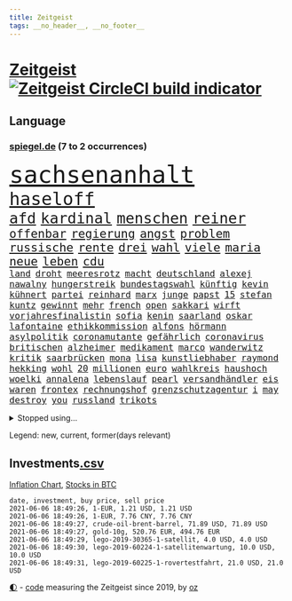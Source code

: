 ```yaml
---
title: Zeitgeist
tags: __no_header__, __no_footer__
---
```


# [Zeitgeist](https://oliz.io/zeitgeist/) [![Zeitgeist CircleCI build indicator](https://circleci.com/gh/ooz/zeitgeist.svg?style=shield)](https://circleci.com/gh/ooz/zeitgeist)

## Language

<h3><a href="https://www.spiegel.de" target="_blank">spiegel.de</a> (7 to 2 occurrences)</h3>
<p style="font-family:monospace">
<span style="font-size:32pt"><a href="news_links.html#sachsenanhalt" class="current">sachsenanhalt</a></span>
<br>
<span style="font-size:24pt"><a href="news_links.html#haseloff" class="current">haseloff</a></span>
<br>
<span style="font-size:20pt"><a href="news_links.html#afd" class="current">afd</a></span>
<span style="font-size:20pt"><a href="news_links.html#kardinal" class="current">kardinal</a></span>
<span style="font-size:20pt"><a href="news_links.html#menschen" class="current">menschen</a></span>
<span style="font-size:20pt"><a href="news_links.html#reiner" class="current">reiner</a></span>
<br>
<span style="font-size:16pt"><a href="news_links.html#offenbar" class="current">offenbar</a></span>
<span style="font-size:16pt"><a href="news_links.html#regierung" class="current">regierung</a></span>
<span style="font-size:16pt"><a href="news_links.html#angst" class="current">angst</a></span>
<span style="font-size:16pt"><a href="news_links.html#problem" class="current">problem</a></span>
<span style="font-size:16pt"><a href="news_links.html#russische" class="current">russische</a></span>
<span style="font-size:16pt"><a href="news_links.html#rente" class="current">rente</a></span>
<span style="font-size:16pt"><a href="news_links.html#drei" class="current">drei</a></span>
<span style="font-size:16pt"><a href="news_links.html#wahl" class="current">wahl</a></span>
<span style="font-size:16pt"><a href="news_links.html#viele" class="current">viele</a></span>
<span style="font-size:16pt"><a href="news_links.html#maria" class="current">maria</a></span>
<span style="font-size:16pt"><a href="news_links.html#neue" class="current">neue</a></span>
<span style="font-size:16pt"><a href="news_links.html#leben" class="current">leben</a></span>
<span style="font-size:16pt"><a href="news_links.html#cdu" class="current">cdu</a></span>
<br>
<span style="font-size:12pt"><a href="news_links.html#land" class="current">land</a></span>
<span style="font-size:12pt"><a href="news_links.html#droht" class="current">droht</a></span>
<span style="font-size:12pt"><a href="news_links.html#meeresrotz" class="new">meeresrotz</a></span>
<span style="font-size:12pt"><a href="news_links.html#macht" class="current">macht</a></span>
<span style="font-size:12pt"><a href="news_links.html#deutschland" class="current">deutschland</a></span>
<span style="font-size:12pt"><a href="news_links.html#alexej" class="current">alexej</a></span>
<span style="font-size:12pt"><a href="news_links.html#nawalny" class="current">nawalny</a></span>
<span style="font-size:12pt"><a href="news_links.html#hungerstreik" class="current">hungerstreik</a></span>
<span style="font-size:12pt"><a href="news_links.html#bundestagswahl" class="current">bundestagswahl</a></span>
<span style="font-size:12pt"><a href="news_links.html#künftig" class="current">künftig</a></span>
<span style="font-size:12pt"><a href="news_links.html#kevin" class="current">kevin</a></span>
<span style="font-size:12pt"><a href="news_links.html#kühnert" class="new">kühnert</a></span>
<span style="font-size:12pt"><a href="news_links.html#partei" class="current">partei</a></span>
<span style="font-size:12pt"><a href="news_links.html#reinhard" class="current">reinhard</a></span>
<span style="font-size:12pt"><a href="news_links.html#marx" class="current">marx</a></span>
<span style="font-size:12pt"><a href="news_links.html#junge" class="current">junge</a></span>
<span style="font-size:12pt"><a href="news_links.html#papst" class="current">papst</a></span>
<span style="font-size:12pt"><a href="news_links.html#15" class="current">15</a></span>
<span style="font-size:12pt"><a href="news_links.html#stefan" class="current">stefan</a></span>
<span style="font-size:12pt"><a href="news_links.html#kuntz" class="current">kuntz</a></span>
<span style="font-size:12pt"><a href="news_links.html#gewinnt" class="current">gewinnt</a></span>
<span style="font-size:12pt"><a href="news_links.html#mehr" class="current">mehr</a></span>
<span style="font-size:12pt"><a href="news_links.html#french" class="current">french</a></span>
<span style="font-size:12pt"><a href="news_links.html#open" class="current">open</a></span>
<span style="font-size:12pt"><a href="news_links.html#sakkari" class="new">sakkari</a></span>
<span style="font-size:12pt"><a href="news_links.html#wirft" class="current">wirft</a></span>
<span style="font-size:12pt"><a href="news_links.html#vorjahresfinalistin" class="new">vorjahresfinalistin</a></span>
<span style="font-size:12pt"><a href="news_links.html#sofia" class="current">sofia</a></span>
<span style="font-size:12pt"><a href="news_links.html#kenin" class="new">kenin</a></span>
<span style="font-size:12pt"><a href="news_links.html#saarland" class="current">saarland</a></span>
<span style="font-size:12pt"><a href="news_links.html#oskar" class="new">oskar</a></span>
<span style="font-size:12pt"><a href="news_links.html#lafontaine" class="new">lafontaine</a></span>
<span style="font-size:12pt"><a href="news_links.html#ethikkommission" class="current">ethikkommission</a></span>
<span style="font-size:12pt"><a href="news_links.html#alfons" class="current">alfons</a></span>
<span style="font-size:12pt"><a href="news_links.html#hörmann" class="current">hörmann</a></span>
<span style="font-size:12pt"><a href="news_links.html#asylpolitik" class="current">asylpolitik</a></span>
<span style="font-size:12pt"><a href="news_links.html#coronamutante" class="current">coronamutante</a></span>
<span style="font-size:12pt"><a href="news_links.html#gefährlich" class="current">gefährlich</a></span>
<span style="font-size:12pt"><a href="news_links.html#coronavirus" class="current">coronavirus</a></span>
<span style="font-size:12pt"><a href="news_links.html#britischen" class="current">britischen</a></span>
<span style="font-size:12pt"><a href="news_links.html#alzheimer" class="new">alzheimer</a></span>
<span style="font-size:12pt"><a href="news_links.html#medikament" class="current">medikament</a></span>
<span style="font-size:12pt"><a href="news_links.html#marco" class="current">marco</a></span>
<span style="font-size:12pt"><a href="news_links.html#wanderwitz" class="current">wanderwitz</a></span>
<span style="font-size:12pt"><a href="news_links.html#kritik" class="current">kritik</a></span>
<span style="font-size:12pt"><a href="news_links.html#saarbrücken" class="current">saarbrücken</a></span>
<span style="font-size:12pt"><a href="news_links.html#mona" class="current">mona</a></span>
<span style="font-size:12pt"><a href="news_links.html#lisa" class="current">lisa</a></span>
<span style="font-size:12pt"><a href="news_links.html#kunstliebhaber" class="new">kunstliebhaber</a></span>
<span style="font-size:12pt"><a href="news_links.html#raymond" class="current">raymond</a></span>
<span style="font-size:12pt"><a href="news_links.html#hekking" class="new">hekking</a></span>
<span style="font-size:12pt"><a href="news_links.html#wohl" class="current">wohl</a></span>
<span style="font-size:12pt"><a href="news_links.html#20" class="current">20</a></span>
<span style="font-size:12pt"><a href="news_links.html#millionen" class="current">millionen</a></span>
<span style="font-size:12pt"><a href="news_links.html#euro" class="current">euro</a></span>
<span style="font-size:12pt"><a href="news_links.html#wahlkreis" class="current">wahlkreis</a></span>
<span style="font-size:12pt"><a href="news_links.html#haushoch" class="new">haushoch</a></span>
<span style="font-size:12pt"><a href="news_links.html#woelki" class="current">woelki</a></span>
<span style="font-size:12pt"><a href="news_links.html#annalena" class="current">annalena</a></span>
<span style="font-size:12pt"><a href="news_links.html#lebenslauf" class="current">lebenslauf</a></span>
<span style="font-size:12pt"><a href="news_links.html#pearl" class="current">pearl</a></span>
<span style="font-size:12pt"><a href="news_links.html#versandhändler" class="new">versandhändler</a></span>
<span style="font-size:12pt"><a href="news_links.html#eis" class="current">eis</a></span>
<span style="font-size:12pt"><a href="news_links.html#waren" class="current">waren</a></span>
<span style="font-size:12pt"><a href="news_links.html#frontex" class="current">frontex</a></span>
<span style="font-size:12pt"><a href="news_links.html#rechnungshof" class="current">rechnungshof</a></span>
<span style="font-size:12pt"><a href="news_links.html#grenzschutzagentur" class="current">grenzschutzagentur</a></span>
<span style="font-size:12pt"><a href="news_links.html#i" class="current">i</a></span>
<span style="font-size:12pt"><a href="news_links.html#may" class="new">may</a></span>
<span style="font-size:12pt"><a href="news_links.html#destroy" class="new">destroy</a></span>
<span style="font-size:12pt"><a href="news_links.html#you" class="current">you</a></span>
<span style="font-size:12pt"><a href="news_links.html#russland" class="current">russland</a></span>
<span style="font-size:12pt"><a href="news_links.html#trikots" class="current">trikots</a></span>
</p>
<details>
<summary>Stopped using...</summary>
<p class="former" style="font-size:12pt">
bundesverwaltungsgericht(228) mitunter(228) bidens(227) coronainfektionen(227) kultusministerkonferenz(227) kurzfristig(227) lebenslanger(227) spuren(227) einsparen(226) erscheinen(226) fischer(226) frank(226) gelegt(226) geschäft(226) herrscht(226) hinterlassen(226) kita(226) philippinen(226) prüfung(226) witz(226) wütet(226) 5(225) abends(225) ausgang(225) bayerische(225) daniel(225) entwurf(225) kurzem(225) lustig(225) nannte(225) rechtsextremismus(225) republikanische(225) schweigt(225) weise(225) übergang(225) angeordnet(224) ans(224) ard(224) bundesebene(224) dauerhaft(224) eingestuft(224) enorm(224) erlassen(224) erleben(224) fußballs(224) führende(224) gedacht(224) kalifornien(224) kooperiert(224) lübcke(224) mailand(224) regisseurin(224) richten(224) rtl(224) sascha(224) versehentlich(224) aufsehen(223) diskussion(223) drauf(223) einzelhandel(223) elektroauto(223) entschuldigt(223) gekostet(223) gutachten(223) juan(223) jubiläum(223) leipziger(223) mysteriöse(223) niveau(223) onlinehandel(223) plattformen(223) quartal(223) umsatzplus(223) wald(223) wünschen(223) 89(222) begründung(222) bewährung(222) bildet(222) coronahotspot(222) coronawarnapp(222) ehren(222) elektroautos(222) geboren(222) giftanschlag(222) laden(222) merkt(222) nfl(222) radfahrer(222) rassistische(222) rassistischer(222) subventionen(222) verhängte(222) aufsichtsrat(221) babys(221) bahnhof(221) befragt(221) befreiung(221) gewerkschaften(221) illegalen(221) jagd(221) mangelt(221) negativ(221) spott(221) verärgert(221) überlebte(221) 29(220) beschimpft(220) geholfen(220) hotspots(220) impfbereitschaft(220) lud(220) mitarbeiterinnen(220) regisseur(220) riesige(220) schrumpfen(220) schwangere(220) sportdirektor(220) angeklagte(219) augenzeugen(219) ausbauen(219) ausgewertet(219) ber(219) deutet(219) dienen(219) fließt(219) gebaut(219) gewaltsam(219) geworfen(219) infektion(219) klingbeil(219) lokale(219) metern(219) militärs(219) nahezu(219) regierungen(219) sexismus(219) sprecher(219) verbreitete(219) verfilmt(219) vorliegt(219) 43(218) angemessen(218) belastet(218) beliebt(218) erhielt(218) extreme(218) fahrzeuge(218) house(218) humor(218) kleiner(218) kneipe(218) korrekt(218) krankheit(218) kremlkritikers(218) manches(218) seitdem(218) stau(218) verschieben(218) zentralen(218) absolut(217) asiatischen(217) bundespolizei(217) cool(217) dubai(217) endgültig(217) erfolge(217) gerät(217) grünheide(217) halben(217) inszenierung(217) mitgliedschaft(217) männliche(217) nächtliche(217) rutschen(217) schlag(217) update(217) werbung(217) wären(217) zentrales(217) begrenzen(216) beschäftigen(216) blockiert(216) brachen(216) bremst(216) fair(216) m(216) magazin(216) marija(216) massenhaft(216) polens(216) präsidentschaftswahlen(216) sauerstoff(216) streng(216) strengere(216) terroristischen(216) zucker(216) 400000(215) ausbau(215) coronatoten(215) dezember(215) enkelin(215) feuerwehrleute(215) gesunden(215) glaubt(215) nerven(215) satz(215) stock(215) via(215) vollstreckt(215) wurzeln(215) 500(214) atem(214) ereignis(214) fernen(214) jahrhundert(214) kochinstituts(214) längere(214) nordirland(214) verabreicht(214) wissenschaft(214) zwillinge(214) 52(213) coronaerkrankung(213) coronapolitik(213) entscheidend(213) gesteht(213) hölle(213) inhaftiert(213) institut(213) monatelangen(213) niederlande(213) offizielle(213) rekonstruiert(213) sprengsatz(213) wende(213) 11000(212) elektrische(212) gemalt(212) gletscher(212) immobilienpreise(212) josé(212) neuwagen(212) saudiarabien(212) verteidigungsministerium(212) veröffentlichte(212) weitergegeben(212) ankara(211) bestes(211) dieselskandal(211) edward(211) franzose(211) gerissen(211) hörte(211) psychische(211) staates(211) vieler(211) wochenüberblick(211) 30000(210) autoindustrie(210) einsetzen(210) erneuert(210) genauso(210) gewandt(210) hilfspaket(210) müde(210) olympiasieger(210) sportvorstand(210) verschwand(210) wohnzimmer(210) alternative(209) clemens(209) europaparlament(209) fakten(209) gerichtsurteil(209) halb(209) inspiriert(209) leitete(209) schicken(209) coronaviren(208) emails(208) gefangene(208) koma(208) kronprinz(208) normale(208) 2006(207) 94(207) aktie(207) bewusstlos(207) gastbeitrag(207) mitnehmen(207) potenzial(207) testet(207) vorstellen(207) 15000(206) aufgetreten(206) ergibt(206) fake(206) finanzierung(206) gefälschte(206) gittern(206) küstenwache(206) moritz(206) spiegelrecherchen(206) treue(206) weckt(206) 900(205) eingeführt(205) erwischt(205) historischer(205) jene(205) mohammed(205) plastikmüll(205) traut(205) zulassen(205) bedingt(204) norwegens(204) pjöngjang(204) porsche(204) unterschied(204) vermeldet(204) zusammenstoß(204) überleben(204) abhängigkeit(203) angepasst(203) betrifft(203) eklat(203) exfrau(203) gästen(203) hinten(203) negativen(203) schlechtes(203) steckte(203) unregelmäßigkeiten(203) beantworten(202) begründet(202) demonstrierende(202) deutliches(202) enge(202) führenden(202) iphone(202) iphones(202) kelly(202) schief(202) sozialdemokraten(202) spiegeltitelstory(202) spotify(202) verschwörungstheoretiker(202) amtierende(201) antigenschnelltests(201) bäume(201) englands(201) immerhin(201) menschlich(201) nation(201) pandemiebekämpfung(201) verklagen(201) zurücktreten(201) erfinderisch(200) materialien(200) menschenrechtsverletzungen(200) mobile(200) strengen(200) tvserie(200) autobranche(199) brandenburger(199) coronaschutz(199) erinnerung(199) eroberte(199) konferenz(199) meines(199) minus(199) strenger(199) verzeichnet(199) vorbereiten(199) durchgeführt(198) ergebnissen(198) generalbundesanwalt(198) hessischen(198) landesweiten(198) samt(198) schulpolitik(198) uskonzern(198) verwickelt(198) verwiesen(198) 2025(197) agent(197) astronauten(197) aufgestellt(197) beauftragt(197) bewegungsfreiheit(197) eigenem(197) kaiser(197) klöckner(197) nachbar(197) nachts(197) optimismus(197) topteams(197) zulässig(197) zuverlässig(197) erdbeben(196) falscher(196) rückgabe(196) tennisspieler(196) befasst(195) chats(195) gesichert(195) parteifreund(195) programme(195) einflussreichsten(194) gedränge(194) psychisch(194) sperrte(194) startete(194) auszählung(193) erstickt(193) pleite(193) ute(193) 64(192) gleichauf(192) trauert(192) handy(191) zugenommen(191) 66(190) nirgendwo(190) rahmen(190) supermärkten(190) verfolger(190) dhabi(189) einblick(189) populisten(189) verfassungsrichter(189) aufgabe(188) fabrice(188) frontexchef(188) gegenseitige(188) leggeri(188) musikerin(188) stimmten(188) votum(188) coronastudie(187) schalker(187) telegram(187) unionspolitiker(187) verkündeten(187) wandel(187) abgeschlossen(186) coronaleugner(186) hallo(186) mourinho(186) vermeidet(186) verringert(186) warnapp(186) akten(185) grenzschützer(185) mafiosi(185) verlegen(185) 165(184) dramatischen(184) dreharbeiten(184) gerichtsentscheidung(184) löschen(184) verweist(184) dr(183) entwendet(183) kanaren(183) profisport(183) vizekanzler(183) abstiegskampf(182) coronapatienten(182) herum(182) mobilisiert(182) patzt(182) wechselunterricht(182) 40jährige(181) 91(181) beliebtesten(181) sank(180) spiegelteam(180) teilnehmern(180) atalanta(179) erhielten(179) smartphones(179) impfpflicht(178) drückt(177) märtyrer(177) beschlagnahmten(176) mohamed(176) sand(176) susanne(176) 2002(175) dorf(175) erlaubte(175) inselstaat(174) vergehen(174) verwaltung(174) überfall(174) ausgetragen(173) identität(173) wasserstoff(173) armen(172) bayerisches(172) betrieben(172) gründlich(172) coronaschließungen(171) hast(171) empfänger(170) kreativität(170) krefeld(170) 56(169) attraktiv(169) beitreten(169) elektromobilität(169) garantiert(169) gemeinschaft(169) shoppen(169) ussängerin(169) best(168) regierenden(168) uwe(168) ausverkauf(167) clooney(167) oberster(167) umgebracht(167) unverzichtbar(167) beworben(166) inseln(166) lieferengpässe(166) offener(166) wirtschaftsleistung(166) as(164) begleiter(164) beyoncé(164) coronaimpfzentrum(164) italienischer(164) korrigieren(164) pfefferspray(164) vorlegen(164) weitergabe(164) bist(163) krach(163) randalierer(163) verfassungsbeschwerde(163) außergewöhnlichen(162) ertrank(162) kaisers(161) ablenkung(160) groben(160) größe(160) impfstoffhersteller(160) ipads(160) last(160) schätze(160) 'ndrangheta(159) cambridge(159) hitler(159) jessica(159) offenbarte(159) erleichtern(158) frehse(158) trainerin(158) ärmelkanal(158) flügen(157) frontexskandal(157) beruft(156) planungen(156) unabhängiger(156) bundesagentur(155) bären(155) krawalle(155) verlorene(155) erfüllung(154) coronaparty(153) aufträge(152) strahlt(152) tierheim(152) willi(152) berühren(151) erben(151) taxifahrer(151) unfällen(151) kohlenmonoxidvergiftung(150) schiffe(150) schwarzgrün(150) einbauen(149) inhaltlich(149) astrazenecaimpfstoff(148) berührt(148) größenwahnsinnig(148) impfdosis(148) morrison(148) rheinlandpfälzische(148) schauspielern(148) schutzsuchende(148) entschärft(147) errechnet(147) raumfahrtunternehmen(147) seeleute(147) überforderung(147) coronakosten(146) fünftel(146) drinnen(145) expremier(145) politikers(145) vorwurfs(145) würdigt(144) 29jährige(143) abhilfe(143) angerufen(143) rüstet(142) unternehmerin(142) curevac(141) eingeweiht(141) katzen(141) streamingdienste(141) häfen(140) ios(140) attest(139) coronabedingungen(139) schreien(139) 51(138) fußgängerzonen(138) palace(138) pandemiejahr(138) portugiesen(138) gewollt(137) hungern(137) nick(137) dankt(136) brisante(135) investition(135) legenden(135) quält(135) rädern(135) sonderweg(133) ankurbeln(132) euvertreter(132) fünfmal(132) motors(132) großvater(131) rituale(131) systematisch(131) einreisebeschränkungen(130) freistellung(130) jazzmusiker(130) strafanzeige(130) ach(129) einreisesperren(129) begünstigt(128) klimaklage(128) zweitligisten(128) ausweichen(127) geräusche(127) pink(127) schachzug(127) spielefirma(127) anzukurbeln(126) nrwregierung(126) teilhaben(125) hacken(124) harmlos(124) mehrmals(124) überholen(124) abfahrt(123) lieferketten(123) verbrauch(123) übers(123) fulham(122) heimatland(122) neugeborenen(122) westafrika(122) eingekauft(121) unheimlich(121) grafik(120) rasche(120) rektor(120) zufriedenheit(120) covidimpfung(119) scheiden(119) 72jähriger(118) angelaufen(118) krankenkassen(118) entscheidender(117) eleganz(116) nordkoreanischen(116) religiösen(116) 222(115) großartig(115) jakob(115) langjährige(115) ussender(114) 22jährige(113) kriegsschiffe(113) martialischen(113) anna(112) blockierten(112) autobauer(111) diagnose(111) kindergeburtstag(111) peilt(111) verstieß(111) generalstaatsanwaltschaft(110) konzernmutter(110) präparat(110) schlafen(109) sicherheitsrisiko(109) stapeln(109) unterscheidet(109) geheimen(108) langzeitherrscher(108) restaurantbesuche(108) andy(107) fotografiert(107) kennedy(107) 750(106) dacia(106) berger(105) hennigwellsow(105) geringen(104) leidenschaften(104) scherzt(104) homeschooling(103) kindesmissbrauchs(103) abgehalten(102) packung(102) finken(101) lieferprobleme(101) unausweichlich(101) coronamutanten(100) fahrten(100) pool(100) reihenweise(100) viral(100) cafés(99) pubertät(99) aufschlag(98) nützen(98) kragen(97) losgegangen(97) metzelder(97) büßen(96) einreiseverbote(96) flüsse(96) frühwarnsystem(96) ergab(95) nutzern(95) armstrong(94) grandios(94) härtesten(94) neonazis(94) schlachtfeld(94) stromnetz(94) 15jährigen(93) mitteilung(93) napoleon(93) gewöhnen(92) machtlosigkeit(92) sylt(92) umfunktioniert(92) abfälle(91) chaotisch(91) fehlendes(91) friseur(91) jawort(91) opel(91) reißen(91) selbsttests(91) uspharmakonzern(91) fbibeamte(90) filmte(90) hilfsbedürftige(90) korsen(90) siegeszug(90) turniersieg(90) altenpflege(89) büchershow(89) eugen(89) faszinierenden(89) augenzeugenberichte(88) collins(88) eliteuniversität(88) fatalen(88) herthas(88) ausgebildet(87) einlösen(87) lehrern(87) albas(86) california(86) geiselnahme(86) grebe(86) klatsche(86) rainald(86) straffrei(86) unverständliche(86) 40jährigen(85) austausch(85) erwiesen(85) hauptgrund(85) höhle(85) jubelt(85) nordirische(85) behördenchef(84) exfußballprofi(84) onlinevorlesungen(84) quadrat(84) schub(84) spiegelenthüllungen(84) station(84) traditionell(84) ungeahnte(84) unzureichend(84) aufsicht(83) j(83) menschenrechtslage(83) teslagründer(83) vertraulich(83) diverse(82) frauenarzt(82) herren(82) neuanfang(82) rettungskräften(82) siebtem(82) strengste(82) herausfordern(81) lewentz(81) rückhalt(81) brexits(80) co₂einsparungen(80) demnächst(80) großstädten(80) günstig(80) liechtenstein(80) neutralem(80) victoria(80) vordrängeln(80) deckung(78) erneuerbaren(78) erschütternde(78) freiheitsstrafen(78) süßigkeiten(78) animierten(77) beerbt(77) leiterin(77) missgeschick(77) vierjährigen(77) egoismus(76) einstimmig(76) großraumbüro(76) grundrechten(76) motivierter(76) vorbestrafter(76) zulieferer(76) überdacht(76) profitabel(75) verzeichnete(75) weltraumprogramm(75) lehrkräften(74) marsmission(74) people(74) vögeln(74) 42jähriger(73) abwehrspieler(73) coronablues(73) gerast(73) ingenuity(73) klopps(73) zwischenbilanz(73) coronahelden(72) impfberechtigte(72) klafft(72) kreitmayr(72) militärregierung(72) amateurvideos(71) grundstein(71) hiesige(71) krone(71) privates(71) realen(71) sinne(71) covid19verläufen(70) dopings(70) erwirtschaftet(70) kruden(70) rückspiel(70) skulptur(70) tagebuch(70) brigadegeneral(69) hose(69) immobilienkonzern(69) musikern(69) ruckelnde(69) snp(69) unerlaubt(69) zubereitet(69) angestellt(68) ellie(68) flasche(68) goulding(68) großmutter(68) konzerte(68) nationaltorwart(68) privilegiert(68) senior(68) tatverdacht(68) tvstar(68) wagemutig(68) dringende(67) duterte(67) hahn(67) nachrichtendienste(67) steuerte(67) westberlin(67) wmvergabe(67) berkshire(65) eintreten(65) freizugeben(65) hathaway(65) ruin(65) abfedern(64) einstecken(64) euländer(64) friedlich(64) kinderpornografischen(64) portugals(64) reha(64) strecken(64) brexitstreit(63) börsenkurs(63) diverser(63) hygienemaßnahmen(63) klimafreundlich(63) schlechtem(63) uralten(63) wmturniers(63) zoos(63) aufstellung(62) einstreichen(62) marvin(62) mexikanischen(62) tariflöhne(62) volksabstimmung(62) zugewanderte(62) astrazenecavakzine(61) ausfuhr(61) birthday(61) gekippt(61) leistungssportlerin(61) salman(61) streitgespräch(61) todes(61) umkämpftes(61) vermittelte(61) wissenslücken(61) bobic(60) dfbpokalhalbfinale(60) fredi(60) rangers(60) saudiarabiens(60) südamerika(60) wittern(60) absprachen(59) diplomatie(59) drohschreiben(59) mental(59) südosten(59) vertragspartner(59) alben(58) aufstiegstrainer(58) foster(58) intel(58) qrcode(58) kaiserslautern(57) solarstrom(57) cdumann(56) wobei(56) zuweilen(56) company(55) ebaykleinanzeigen(55) kulturkampf(55) lebendigen(55) marihuana(55) oakland(55) opdenhövel(55) spdminister(55) harvard(54) platzte(54) tapfer(54) vorübergehende(54) waldbränden(54) arbeitskosten(53) verachtung(53) wildwuchs(53) abstandsregeln(52) antidopingagentur(52) astronaut(52) erklärungsnot(52) eröffneten(52) freigeben(52) henning(52) laufender(52) sängerinnen(52) übersehen(52) fraktionsvize(51) iglesias(51) vizeregierungschef(51) dementieren(50) erzfeinde(50) exklusive(50) flughafengesellschaft(50) förderpaket(50) geldes(50) kampagnen(50) siegburg(50) zuschüsse(50) bundessozialgericht(49) gegenwärtig(49) nachhilfemilliarde(49) ehrenerklärungen(48) erregte(48) grünschwarz(48) tatmotiv(48) abverlangt(47) ampel(46) bewegten(46) mobilfunk(46) schlägereien(46) sofortiges(46) besetzen(45) bghentscheidung(45) coronastation(45) dingen(45) kapitalismuskritik(45) nio(45) scheidungen(45) wahres(45) abel(44) angesetzt(44) aufsichtsbehörde(44) motorsport(44) rekordtief(44) südgrenze(44) 21jähriger(43) bobby(43) eskalierter(43) grundschulkinder(43) hotelöffnungen(43) leichtathletikverband(43) malt(43) onlinebanking(43) 22jähriger(42) alfa(42) beugt(42) reedereien(42) romeo(42) impfangst(41) nebenan(41) siegerstraße(41) auswärtiges(40) libysche(40) prag(40) problemfall(40) weckte(40) zypern(40) begrenzung(39) expolizisten(39) gutem(39) rennstall(39) rücknahme(39) insulaner(38) pilotprojekte(38) vergisst(38) bezeichneten(37) geldgeber(37) konsumiert(37) mrnaimpfstoffe(37) wanderte(37) wildtieren(37) mädchentraum(36) solidarisiert(36) aufständische(35) burnoutrisiko(35) diktators(35) dj(35) drittstaaten(35) femizid(35) marketing(35) münchnerinnen(35) parteizentrale(35) spielbeginn(35) suezkanalblockade(35) fachgerecht(34) proben(34) renaissance(34) kabinettskollegen(33) klimaneutralität(33) unis(33) bevorzugen(32) coronakatastrophe(32) stocken(32) terrorverdachts(31) weltberühmte(31) wmteilnahme(31) misst(30) onkel(30) passagieren(30) schwergetan(30) talentiert(30) verwechselt(30) voltswagen(30) infektionsschutzgesetz(29) initiatoren(29) kaiserin(29) schießtraining(29) vereinigung(29) flexibilität(28) gerungen(28) günstiges(28) imbissbude(28) isar(28) behoben(27) herzanfall(27) längste(27) manila(27) pokalhalbfinale(27) vorgetäuscht(27) welthandel(27) zugreifen(27) 1896(26) dachstuhl(26) hochstapler(26) pflaster(26) schleuser(26) w(26) revolutionsgarden(25) vortäuschen(25) angeschlossen(24) gesundheitsexperte(24) thron(24) angefasst(23) fix(23) gereizt(23) kohlendioxid(23) rechtsterroristische(23) saint(23) spaziert(23) superreiche(23) bundesgesetz(22) dingfest(22) hinterleute(22) kalkulierte(22) kommender(22) mindeststeuersatz(22) sleepy(22) stimmungsbild(22) traumstart(22) verkünden(22) 54jährige(21) komplizenschaft(21) fraktionssitzung(20) inder(20) narzisst(20) umweltschützern(20) ebene(19) konstellation(19) linda(19) pflegen(19) ranghoher(19) vereine(19) wolkenkratzer(19) zervakis(19) kirgisistan(18) schlei(18) ehrgeizig(17) institute(17) jesse(17) maßnahmenpaket(17) milliardenschweren(17) modells(17) peloton(17) run(17) klaas(16) schicht(16) spender(16) ehrgeizigere(15) invasion(15) kaninchen(15) mundnasenschutz(15) neufassung(15) superleaguepläne(15) bka(13) coronagedenken(13) eingeschläfert(13) eubehörde(13) maike(13) moderieren(13) motogp(13) stritt(13) stritten(13) unglücklich(13) wagt(13) covorsitzenden(12) dragon(12) eindrücklich(12) hässlich(12) liveschalte(12) untergrund(12) versprochenen(12) gleichgestellt(11) heizt(11) hochrangige(11) verdienst(11)
</p>
</details>
<p>Legend: <span class="new">new</span>, <span class="current">current</span>, <span class="former">former(days relevant)</span></p>

## Investments[.csv](investments.csv)

[Inflation Chart](https://inflationchart.com),
[Stocks in BTC](https://stonksinbtc.xyz/)

```
date, investment, buy price, sell price
2021-06-06 18:49:26, 1-EUR, 1.21 USD, 1.21 USD
2021-06-06 18:49:26, 1-EUR, 7.76 CNY, 7.76 CNY
2021-06-06 18:49:27, crude-oil-brent-barrel, 71.89 USD, 71.89 USD
2021-06-06 18:49:27, gold-10g, 520.76 EUR, 494.76 EUR
2021-06-06 18:49:29, lego-2019-30365-1-satellit, 4.0 USD, 4.0 USD
2021-06-06 18:49:30, lego-2019-60224-1-satellitenwartung, 10.0 USD, 10.0 USD
2021-06-06 18:49:31, lego-2019-60225-1-rovertestfahrt, 21.0 USD, 21.0 USD
```

<footer>
<a href="javascript:toggleTheme()" class="nav">🌓</a>
- <a href="https://github.com/ooz/zeitgeist">code</a> measuring the Zeitgeist since 2019, by <a href="https://oliz.io">oz</a>
</footer>
